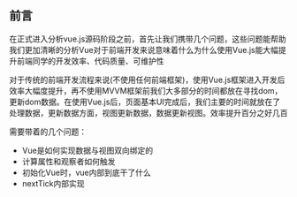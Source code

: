 ## 前言

在正式进入分析vue.js源码阶段之前，首先让我们携带几个问题，这些问题能帮助我们更加清晰的分析Vue对于前端开发来说意味着什么为什么使用Vue.js能大幅提升前端同学的开发效率、代码质量、可维护性

对于传统的前端开发流程来说(不使用任何前端框架)，使用Vue.js框架进入开发后效率大幅度提升，再不使用MVVM框架前我们大多部分的时间都放在寻找dom，更新dom数据。在使用Vue.js后，页面基本UI完成后，我们主要的时间就放在了处理数据，更新数据方面，视图更新数据，数据更新视图。效率提升百分之好几百


需要带着的几个问题：

* Vue是如何实现数据与视图双向绑定的
* 计算属性和观察者如何触发
* 初始化Vue时，vue内部到底干了什么
* nextTick内部实现






